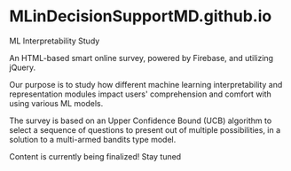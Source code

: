 # MLinDecisionSupportMD.github.io

ML Interpretability Study

An HTML-based smart online survey, powered by Firebase, and utilizing jQuery.

Our purpose is to study how different machine learning interpretability and representation modules impact users' comprehension and comfort with using various ML models.

The survey is based on an Upper Confidence Bound (UCB) algorithm to select a sequence of questions to present out of multiple possibilities, in a solution to a multi-armed bandits type model.

Content is currently being finalized! Stay tuned
